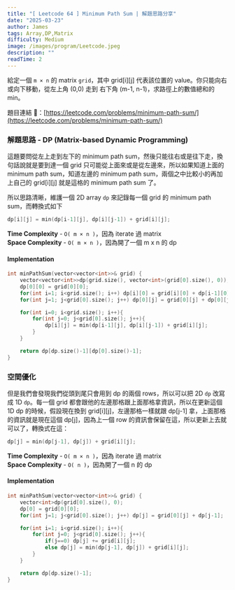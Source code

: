 ```yaml
---
title: "[ Leetcode 64 ] Minimum Path Sum | 解題思路分享"
date: "2025-03-23"
author: James
tags: Array,DP,Matrix
difficulty: Medium
image: /images/program/Leetcode.jpeg
description: ""
readTime: 2
---
```


給定一個 `m × n` 的 matrix `grid`，其中 grid[i][j] 代表該位置的 value。你只能向右或向下移動，從左上角 (0,0) 走到 右下角 (m-1, n-1)，求路徑上的數值總和的 min。

題目連結 🔗：[https://leetcode.com/problems/minimum-path-sum/](https://leetcode.com/problems/minimum-path-sum/)

### **解題思路 - DP (Matrix-based Dynamic Programming)**

這題要問從左上走到左下的 minimum path sum，然後只能往右或是往下走，換句話說就是要到達一個 grid 只可能從上面來或是從左邊來，所以如果知道上面的 minimum path sum，知道左邊的 minimum path sum，兩個之中比較小的再加上自己的 grid[i][j] 就是這格的 minimum path sum 了。

所以思路清晰，維護一個 2D array `dp` 來記錄每一個 grid 的 minimum path sum，而轉換式如下

```cpp
dp[i][j] = min(dp[i-1][j], dp[i][j-1]) + grid[i][j];
```

**Time Complexity** - `O( m × n )`，因為 iterate 過 matrix<br>
**Space Complexity** - `O( m × n )`，因為開了一個 m x n 的 dp

#### **Implementation**

```cpp
int minPathSum(vector<vector<int>>& grid) { 
    vector<vector<int>>dp(grid.size(), vector<int>(grid[0].size(), 0));
    dp[0][0] = grid[0][0];
    for(int i=1; i<grid.size(); i++) dp[i][0] = grid[i][0] + dp[i-1][0];
    for(int j=1; j<grid[0].size(); j++) dp[0][j] = grid[0][j] + dp[0][j-1];

    for(int i=0; i<grid.size(); i++){
        for(int j=0; j<grid[0].size(); j++){
            dp[i][j] = min(dp[i-1][j], dp[i][j-1]) + grid[i][j];
        }
    }

    return dp[dp.size()-1][dp[0].size()-1];
}
```

### **空間優化**

但是我們會發現我們從頭到尾只會用到 dp 的兩個 rows，所以可以把 2D `dp` 改寫成 1D `dp`。每一個 grid 都會跟他的左邊那格跟上面那格拿資訊，所以在更新這個 1D dp 的時候，假設現在換到 grid[i][j]，左邊那格一樣就跟 dp[j-1] 拿，上面那格的資訊就是現在這個 dp[j]，因為上一個 row 的資訊會保留在這，所以更新上去就可以了，轉換式在這：

```cpp
dp[j] = min(dp[j-1], dp[j]) + grid[i][j];
```

**Time Complexity** - `O( m × n )`，因為 iterate 過 matrix<br>
**Space Complexity** - `O( n )`，因為開了一個 n 的 dp

#### **Implementation**

```cpp
int minPathSum(vector<vector<int>>& grid) {
    vector<int>dp(grid[0].size(), 0);
    dp[0] = grid[0][0];
    for(int j=1; j<grid[0].size(); j++) dp[j] = grid[0][j] + dp[j-1];

    for(int i=1; i<grid.size(); i++){
        for(int j=0; j<grid[0].size(); j++){
            if(j==0) dp[j] += grid[i][j];
            else dp[j] = min(dp[j-1], dp[j]) + grid[i][j];
        }
    }

    return dp[dp.size()-1];
}
```
